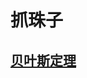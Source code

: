 # 抓珠子

## [贝叶斯定理](https://github.com/quanbinn/Learn-Mathematics-The-Physical-Experimental-Way/blob/master/chapters/概率/条件概率/贝叶斯定理.md)
